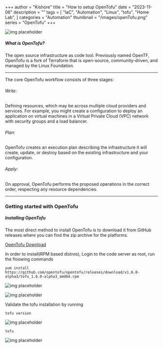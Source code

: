 +++
author = "Kishore"
title = "How to setup OpenTofu"
date = "2023-11-06"
description = ""
tags = [
    "IaC",
    "Automation",
    "Linux",
    "tofu",
    "Home Lab",
]
categories = "Automation"
thumbnail = "/images/openTofu.png"
series = "OpenTofu"
+++

![img placeholder](/images/openTofu.png " ")
##### What is OpenTofu?
The open source infrastructure as code tool.
Previously named OpenTF, OpenTofu is a fork of Terraform that is open-source, community-driven, and managed by the Linux Foundation.

---

The core OpenTofu workflow consists of three stages:

###### Write:
Defining resources, which may be across multiple cloud providers and services. For example, you might create a configuration to deploy an application on virtual machines in a Virtual Private Cloud (VPC) network with security groups and a load balancer.

###### Plan:
OpenTofu creates an execution plan describing the infrastructure it will create, update, or destroy based on the existing infrastructure and your configuration.

###### Apply:
On approval, OpenTofu performs the proposed operations in the correct order, respecting any resource dependencies.


---
### Getting started with OpenTofu

##### Installing OpenTofu

The most direct method to install OpenTofu is to download it from GitHub releases.where you can find the zip archive for the platforms.


<a href="https://github.com/opentofu/opentofu/releases/"> OpenTofu Download </a>

In order to install(RPM based distros), Login to the code server as root, run the floowing commands

```shell
yum install https://github.com/opentofu/opentofu/releases/download/v1.6.0-alpha3/tofu_1.6.0-alpha3_amd64.rpm
```

![img placeholder](/images/tofu/install_1.png " ")

![img placeholder](/images/tofu/install_2.png " ")

Validate the tofu installation by running

``` shell
tofu version
```
![img placeholder](/images/tofu/tofu_version.png " ")

``` shell
tofu
```

![img placeholder](/images/tofu/install_3.png  " ")
